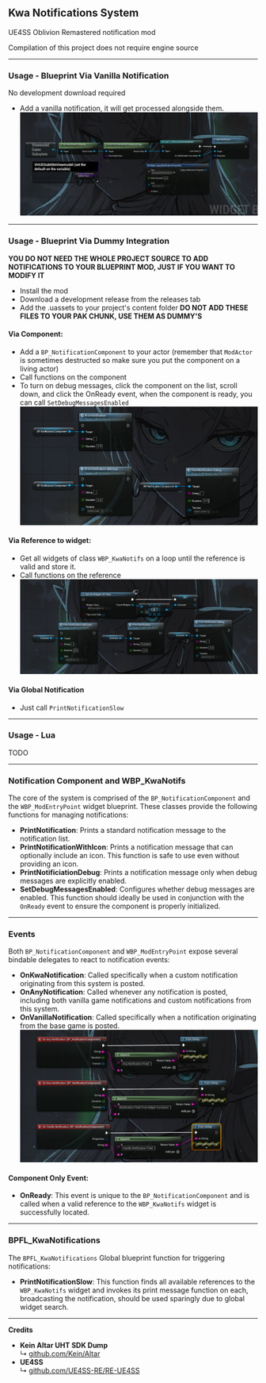 ## Kwa Notifications System
UE4SS Oblivion Remastered notification mod

Compilation of this project does not require engine source

---

### Usage - Blueprint Via Vanilla Notification

No development download required
* Add a vanilla notification, it will get processed alongside them.
![Notification Vanilla Screenshot](Docs/AddNotificationVanilla.png)

---

### Usage - Blueprint Via Dummy Integration

**YOU DO NOT NEED THE WHOLE PROJECT SOURCE TO ADD NOTIFICATIONS TO YOUR BLUEPRINT MOD, JUST IF YOU WANT TO MODIFY IT**

* Install the mod
* Download a development release from the releases tab
* Add the .uassets to your project's content folder **DO NOT ADD THESE FILES TO YOUR PAK CHUNK, USE THEM AS DUMMY'S**

#### Via Component:
* Add a `BP_NotificationComponent` to your actor (remember that `ModActor` is sometimes destructed so make sure you put the component on a living actor)
* Call functions on the component
* To turn on debug messages, click the component on the list, scroll down, and click the OnReady event, when the component is ready, you can call `SetDebugMessagesEnabled`
![Notification Dummy Screenshot](Docs/AddNotificationsComponent.png)


#### Via Reference to widget:
* Get all widgets of class `WBP_KwaNotifs` on a loop until the reference is valid and store it.
* Call functions on the reference
![Notification Widget Screenshot](Docs/AddNotificationsWidgetReference.png)

#### Via Global Notification
* Just call `PrintNotificationSlow`

---

### Usage - Lua

TODO

---

### Notification Component and WBP\_KwaNotifs

The core of the system is comprised of the `BP_NotificationComponent` and the `WBP_ModEntryPoint` widget blueprint. These classes provide the following functions for managing notifications:

* **PrintNotification**: Prints a standard notification message to the notification list.
* **PrintNotificationWithIcon**: Prints a notification message that can optionally include an icon. This function is safe to use even without providing an icon.
* **PrintNotificiationDebug**: Prints a notification message only when debug messages are explicitly enabled.
* **SetDebugMessagesEnabled**: Configures whether debug messages are enabled. This function should ideally be used in conjunction with the `OnReady` event to ensure the component is properly initialized.

---

### Events


Both `BP_NotificationComponent` and `WBP_ModEntryPoint` expose several bindable delegates to react to notification events:

* **OnKwaNotification**: Called specifically when a custom notification originating from this system is posted.
* **OnAnyNotification**: Called whenever any notification is posted, including both vanilla game notifications and custom notifications from this system.
* **OnVanillaNotification**: Called specifically when a notification originating from the base game is posted.
![Event Screenshot](Docs/Events.png)

#### Component Only Event:

* **OnReady**: This event is unique to the `BP_NotificationComponent` and is called when a valid reference to the `WBP_KwaNotifs` widget is successfully located.

---

### BPFL\_KwaNotifications

The `BPFL_KwaNotifications` Global blueprint function for triggering notifications:

* **PrintNotificationSlow**: This function finds all available references to the `WBP_KwaNotifs` widget and invokes its print message function on each, broadcasting the notification, should be used sparingly due to global widget search.

---

**Credits**  
* **Kein Altar UHT SDK Dump**  
↳ [github.com/Kein/Altar](https://github.com/Kein/Altar)  
* **UE4SS**  
↳ [github.com/UE4SS-RE/RE-UE4SS](https://github.com/UE4SS-RE/RE-UE4SS)  

